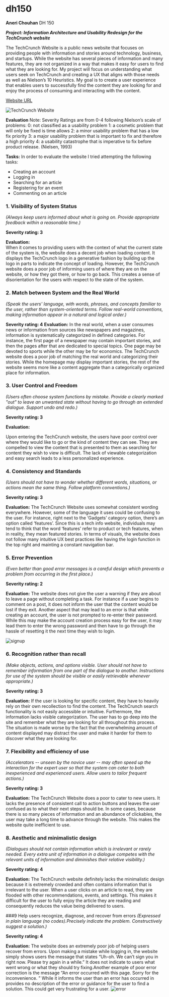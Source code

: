 # dh150

**Aneri Chouhan**
DH 150

***Project: Information Architecture and Usability Redesign for the TechCrunch website***

The TechCrunch Website is a public news website that focuses on providing people with information and stories around technology, business, and startups. While the website has several pieces of information and many features, they are not organized in a way that makes it easy for users to find what they are looking for. My project will focus on understanding what users seek on TechCrunch and creating a UX that aligns with those needs as well as Nielson’s 10 Heuristics. My goal is to create a user experience that enables users to successfully find the content they are looking for and enjoy the process of consuming and interacting with the content.

[Website URL](https://techcrunch.com/)

![TechCrunch Website](https://github.com/anerichouhan/dh150/blob/master/Screen%20Shot%202020-04-08%20at%2010.05.28%20AM.png)

**Evaluation**
Note: Severity Ratings are from 0-4 following Nielson’s scale of problems:
0: not classified as a usability problem
1: a cosmetic problem that will only be fixed is time allows
2: a minor usability problem that has a low fix priority
3: a major usability problem that is important to fix and therefore a high priority
4: a usability catastrophe that is imperative to fix before product release. (Nielsen, 1993)

**Tasks:** In order to evaluate the website I tried attempting the following tasks:
- Creating an account
- Logging in
- Searching for an article
- Registering for an event
- Commenting on an article

### 1. Visibility of System Status
*(Always keep users informed about what is going on. Provide appropriate feedback within a reasonable time.)*

**Severity rating: 3**

**Evaluation:**  
When it comes to providing users with the context of what the current state of the system is, the website does a decent job when loading content. It displays the TechCrunch logo in a generative fashion by building up the logo in parts to indicate the concept of loading. 
However, the TechCrunch website does a poor job of informing users of where they are on the website, or how they got there, or how to go back. This creates a sense of disorientation for the users with respect to the state of the system.

### 2. Match between System and the Real World
*(Speak the users' language, with words, phrases, and concepts familiar to the user, rather than system-oriented terms. Follow real-world conventions, making information appear in a natural and logical order.)*

**Severity rating: 4**
**Evaluation:**
In the real world, when a user consumes news or information from sources like newspapers and magazines, information is systematically categorized in defined categories. For instance, the first page of a newspaper may contain important stories, and then the pages after that are dedicated to special topics. One page may be devoted to sports while the other may be for economics. The TechCrunch website does a poor job of matching the real world and categorizing their stories. While the homepage may display important stories, the rest of the website seems more like a content aggregate than a categorically organized place for information. 

### 3. User Control and Freedom
*(Users often choose system functions by mistake. Provide a clearly marked "out" to leave an unwanted state without having to go through an extended dialogue. Support undo and redo.)*

**Severity rating: 3**

**Evaluation:**

Upon entering the TechCrunch website, the users have poor control over where they would like to go or the kind of content they can see. They are compelled to view the content that is presented to them as searching for content they wish to view is difficult. The lack of viewable categorization and easy search leads to a less personalized experience. 

### 4. Consistency and Standards
*(Users should not have to wonder whether different words, situations, or actions mean the same thing. Follow platform conventions.)*

**Severity rating: 3**

**Evaluation:**
The TechCrunch Website uses somewhat consistent wording everywhere. However, some of the language it uses could be confusing to the user. For instance, right next to the ‘Gadgets’ category option, there’s an option called ‘features’. Since this is a tech info website, individuals may tend to think that the word ‘features’ refer to product or tech features, when in reality, they mean featured stories. 
In terms of visuals, the website does not follow many intuitive UX best practices like having the login function in the top right and mainting a constant navigation bar.  

### 5. Error Prevention 
*(Even better than good error messages is a careful design which prevents a problem from occurring in the first place.)*

**Severity rating: 2**

**Evaluation:**
The website does not give the user a warning if they are about to leave a page without completing a task. For instance if a user begins to comment on a post, it does not inform the user that the content would be lost if they exit. Another aspect that may lead to an error is that while creating an account, the user is not prompted to re-enter their password. While this may make the account creation process easy for the user, it may lead them to enter the wrong password and then have to go through the hassle of resetting it the next time they wish to login. 

![signup](https://github.com/anerichouhan/dh150/blob/master/Screen%20Shot%202020-04-08%20at%2011.34.11%20AM.png)

### 6. Recognition rather than recall
*(Make objects, actions, and options visible. User should not have to remember information from one part of the dialogue to another. Instructions for use of the system should be visible or easily retrievable whenever appropriate.)*

**Severity rating: 3**

**Evaluation:**
If the user is looking for specific content, they have to heavily rely on their own recollection to find the content. The TechCrunch search functionality is not easily accessible or intuitive. Furthermore, the information lacks visible categorization. The user has to go deep into the site and remember what they are looking for all throughout this process. The situation is made worse by the fact that the overwhelming amount of content displayed may distract the user and make it harder for them to discover what they are looking for. 

### 7. Flexibility and efficiency of use 
*(Accelerators -- unseen by the novice user -- may often speed up the interaction for the expert user so that the system can cater to both inexperienced and experienced users.  Allow users to tailor frequent actions.)*

**Severity rating: 3**

**Evaluation:**
The TechCrunch Website does a poor to cater to new users. It lacks the presence of consistent call to action buttons and leaves the user confused as to what their next steps should be. In some cases, because there is so many pieces of information and an abundance of clickables, the user may take a long time to advance through the website. This makes the website quite inefficient to use.

### 8. Aesthetic and minimalistic design
*(Dialogues should not contain information which is irrelevant or rarely needed.  Every extra unit of information in a dialogue competes with the relevant units of information and diminishes their relative visibility.)*

**Severity rating: 4**

**Evaluation:**
The TechCrunch website definitely lacks the minimalistic design because it is extremely crowded and often contains information that is irrelevant to the user. When a user clicks on an article to read, they are flooded with other recommendations, events, and settings. This makes it difficult for the user to fully enjoy the article they are reading and consequently reduces the value being delivered to users. 

###9 Help users recognize, diagnose, and recover from errors 
*(Expressed in plain language (no codes).Precisely indicate the problem. Constructively suggest a solution.)*

**Severity rating: 4**

**Evaluation:**
The website does an extremely poor job of helping users recover from errors. Upon making a mistake while logging in, the website simply shows users the message that states “Uh-oh. We can’t sign you in right now. Please try again in a while.” It does not indicate to users what went wrong or what they should try fixing.Another example of poor error correction is the message “An error occurred with this page. Sorry for the inconvenience. ” While it informs the user than an error has occurred in provides no description of the error or guidance for the user to find a solution. This could get very frustrating for a user.
![error]()


